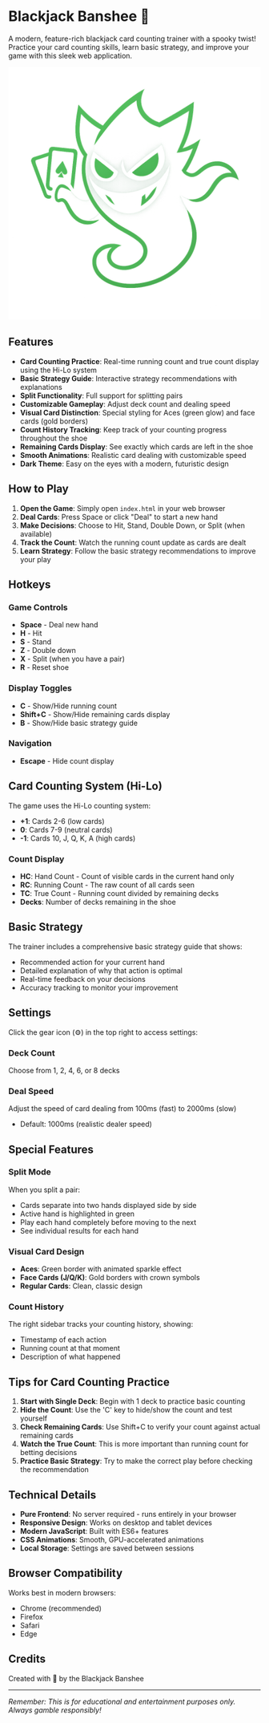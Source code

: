 # Blackjack Banshee 🎴

A modern, feature-rich blackjack card counting trainer with a spooky twist! Practice your card counting skills, learn basic strategy, and improve your game with this sleek web application.

![Blackjack Banshee Mascot](mascot.png)

## Features

- **Card Counting Practice**: Real-time running count and true count display using the Hi-Lo system
- **Basic Strategy Guide**: Interactive strategy recommendations with explanations
- **Split Functionality**: Full support for splitting pairs
- **Customizable Gameplay**: Adjust deck count and dealing speed
- **Visual Card Distinction**: Special styling for Aces (green glow) and face cards (gold borders)
- **Count History Tracking**: Keep track of your counting progress throughout the shoe
- **Remaining Cards Display**: See exactly which cards are left in the shoe
- **Smooth Animations**: Realistic card dealing with customizable speed
- **Dark Theme**: Easy on the eyes with a modern, futuristic design

## How to Play

1. **Open the Game**: Simply open `index.html` in your web browser
2. **Deal Cards**: Press Space or click "Deal" to start a new hand
3. **Make Decisions**: Choose to Hit, Stand, Double Down, or Split (when available)
4. **Track the Count**: Watch the running count update as cards are dealt
5. **Learn Strategy**: Follow the basic strategy recommendations to improve your play

## Hotkeys

### Game Controls
- **Space** - Deal new hand
- **H** - Hit
- **S** - Stand  
- **Z** - Double down
- **X** - Split (when you have a pair)
- **R** - Reset shoe

### Display Toggles
- **C** - Show/Hide running count
- **Shift+C** - Show/Hide remaining cards display
- **B** - Show/Hide basic strategy guide

### Navigation
- **Escape** - Hide count display

## Card Counting System (Hi-Lo)

The game uses the Hi-Lo counting system:
- **+1**: Cards 2-6 (low cards)
- **0**: Cards 7-9 (neutral cards)
- **-1**: Cards 10, J, Q, K, A (high cards)

### Count Display
- **HC**: Hand Count - Count of visible cards in the current hand only
- **RC**: Running Count - The raw count of all cards seen
- **TC**: True Count - Running count divided by remaining decks
- **Decks**: Number of decks remaining in the shoe

## Basic Strategy

The trainer includes a comprehensive basic strategy guide that shows:
- Recommended action for your current hand
- Detailed explanation of why that action is optimal
- Real-time feedback on your decisions
- Accuracy tracking to monitor your improvement

## Settings

Click the gear icon (⚙️) in the top right to access settings:

### Deck Count
Choose from 1, 2, 4, 6, or 8 decks

### Deal Speed
Adjust the speed of card dealing from 100ms (fast) to 2000ms (slow)
- Default: 1000ms (realistic dealer speed)

## Special Features

### Split Mode
When you split a pair:
- Cards separate into two hands displayed side by side
- Active hand is highlighted in green
- Play each hand completely before moving to the next
- See individual results for each hand

### Visual Card Design
- **Aces**: Green border with animated sparkle effect
- **Face Cards (J/Q/K)**: Gold borders with crown symbols
- **Regular Cards**: Clean, classic design

### Count History
The right sidebar tracks your counting history, showing:
- Timestamp of each action
- Running count at that moment
- Description of what happened

## Tips for Card Counting Practice

1. **Start with Single Deck**: Begin with 1 deck to practice basic counting
2. **Hide the Count**: Use the 'C' key to hide/show the count and test yourself
3. **Check Remaining Cards**: Use Shift+C to verify your count against actual remaining cards
4. **Watch the True Count**: This is more important than running count for betting decisions
5. **Practice Basic Strategy**: Try to make the correct play before checking the recommendation

## Technical Details

- **Pure Frontend**: No server required - runs entirely in your browser
- **Responsive Design**: Works on desktop and tablet devices
- **Modern JavaScript**: Built with ES6+ features
- **CSS Animations**: Smooth, GPU-accelerated animations
- **Local Storage**: Settings are saved between sessions

## Browser Compatibility

Works best in modern browsers:
- Chrome (recommended)
- Firefox
- Safari
- Edge

## Credits

Created with 🎰 by the Blackjack Banshee

---

*Remember: This is for educational and entertainment purposes only. Always gamble responsibly!*